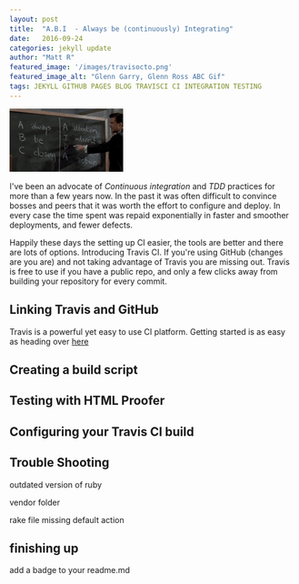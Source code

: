```yaml
---
layout: post
title:  "A.B.I  - Always be (continuously) Integrating"
date:   2016-09-24 
categories: jekyll update
author: "Matt R"
featured_image: '/images/travisocto.png'
featured_image_alt: "Glenn Garry, Glenn Ross ABC Gif"
tags: JEKYLL GITHUB PAGES BLOG TRAVISCI CI INTEGRATION TESTING
---
```



<img class="img-thumbnail sm-thumbnail" src="/images/AlwaysBeClosing.gif" alt="Always Be Closing"> 

I've been an advocate of *Continuous integration* and *TDD* practices for more than a few years now. In the past it was often difficult to convince bosses and peers that it was worth the effort to configure and deploy. In every case the time spent was repaid exponentially in faster and smoother deployments, and fewer defects. 

Happily these days the setting up CI easier, the tools are better and there are lots of options. Introducing Travis CI. If you're using GitHub (changes are you are) and not taking advantage of Travis you are missing out. Travis is free to use if you have a public repo, and only a few clicks away from building your repository for every commit.

## Linking Travis and GitHub

Travis is a powerful yet easy to use CI platform. Getting started is as easy as heading over [here][travis-gettingstarted]

## Creating a build script

##  Testing with HTML Proofer

## Configuring your Travis CI build

## Trouble Shooting 

outdated version of ruby 

vendor folder

rake file missing default action

## finishing up 

add a badge to your readme.md

[jekyll-ci]:https://jekyllrb.com/docs/continuous-integration/
[travis-gettingstarted]:https://travis-ci.com/getting_started